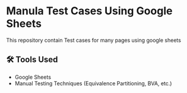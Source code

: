 # Manula Test Cases Using Google Sheets

This repository contain Test cases for many pages using google sheets


## 🛠 Tools Used

- Google Sheets 
- Manual Testing Techniques (Equivalence Partitioning, BVA, etc.)
  

